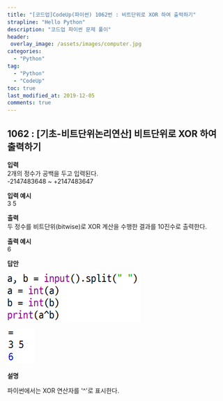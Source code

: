 ```yaml
---
title: "[코드업]CodeUp(파이썬) 1062번 : 비트단위로 XOR 하여 출력하기"
strapline: "Hello Python"
description: "코드업 파이썬 문제 풀이"
header:
 overlay_image: /assets/images/computer.jpg
categories:
  - "Python"
tag:
  - "Python"
  - "CodeUp"
toc: true
last_modified_at: 2019-12-05
comments: true
---
```


## 1062 : [기초-비트단위논리연산] 비트단위로 XOR 하여 출력하기


**입력**<br>
2개의 정수가 공백을 두고 입력된다.<br>
-2147483648 ~ +2147483647

**입력 예시**<br>
3 5

**출력**<br>
두 정수를 비트단위(bitwise)로 XOR 계산을 수행한 결과를 10진수로 출력한다.

**출력 예시**<br>
6


**답안**<br>

![a1062](/assets/images/1062-1.jpg)<br>

![a1062](/assets/images/1062-2.jpg)


**설명**

파이썬에서는 XOR 연산자를 '^'로 표시한다.
